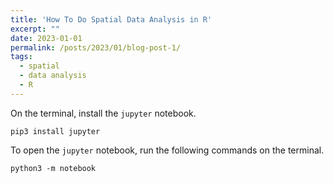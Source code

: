 ```yaml
---
title: 'How To Do Spatial Data Analysis in R'
excerpt: "" 
date: 2023-01-01
permalink: /posts/2023/01/blog-post-1/
tags:
  - spatial
  - data analysis
  - R
---
```


On the terminal, install the `jupyter` notebook.
```{bash}
pip3 install jupyter
```
To open the `jupyter` notebook, run the following commands on the terminal.
```{bash}
python3 -m notebook
```
